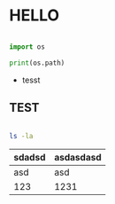 # HELLO
```python

import os

print(os.path)

```

- tesst

## TEST

```bash

ls -la

```
|sdadsd|asdasdasd|
|------|-----|
|asd|asd|
|123|1231|
